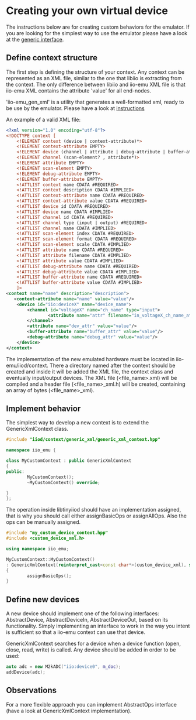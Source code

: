 
# Creating your own virtual device

The instructions below are for creating custom behaviors for the emulator. If you are
looking for the simplest way to use the emulator please have a look at the [generic interface](GENERIC_EMULATOR.md).

## Define context structure
The first step is defining the structure of your context. Any context can be represented
as an XML file, similar to the one that libiio is extracting from the context. The only
difference between libiio and iio-emu XML file is that iio-emu XML contains the attribute
'value' for all end-nodes.

'iio-emu_gen_xml' is a utility that generates a well-formatted xml, ready to be use by the emulator.
Please have a look at [instructions](tools/README.md)

An example of a valid XML file:

```xml
<?xml version="1.0" encoding="utf-8"?>
<!DOCTYPE context [
	<!ELEMENT context (device | context-attribute)*>
	<!ELEMENT context-attribute EMPTY>
	<!ELEMENT device (channel | attribute | debug-attribute | buffer-attribute)*>
	<!ELEMENT channel (scan-element? , attribute*)>
	<!ELEMENT attribute EMPTY>
	<!ELEMENT scan-element EMPTY>
	<!ELEMENT debug-attribute EMPTY>
	<!ELEMENT buffer-attribute EMPTY>
	<!ATTLIST context name CDATA #REQUIRED>
	<!ATTLIST context description CDATA #IMPLIED>
	<!ATTLIST context-attribute name CDATA #REQUIRED>
	<!ATTLIST context-attribute value CDATA #REQUIRED>
	<!ATTLIST device id CDATA #REQUIRED>
	<!ATTLIST device name CDATA #IMPLIED>
	<!ATTLIST channel id CDATA #REQUIRED>
	<!ATTLIST channel type (input | output) #REQUIRED>
	<!ATTLIST channel name CDATA #IMPLIED>
	<!ATTLIST scan-element index CDATA #REQUIRED>
	<!ATTLIST scan-element format CDATA #REQUIRED>
	<!ATTLIST scan-element scale CDATA #IMPLIED>
	<!ATTLIST attribute name CDATA #REQUIRED>
	<!ATTLIST attribute filename CDATA #IMPLIED>
	<!ATTLIST attribute value CDATA #IMPLIED>
	<!ATTLIST debug-attribute name CDATA #REQUIRED>
	<!ATTLIST debug-attribute value CDATA #IMPLIED>
	<!ATTLIST buffer-attribute name CDATA #REQUIRED>
	<!ATTLIST buffer-attribute value CDATA #IMPLIED>
	]>
<context name="name" description="description">
   <context-attribute name="name" value="value"/>
    <device id="iio:deviceX" name="device_name">
	    <channel id="voltageX" name="ch_name" type="input">
                <attribute name="attr" filename="in_voltageX_ch_name_attr" value="value"/>
        </channel>
	    <attribute name="dev_attr" value="value"/>
	    <buffer-attribute name="buffer_attr" value="value"/>
	    <debug-attribute name="debug_attr" value="value"/>
    </device>
</context>
```

The implementation of the new emulated hardware must be located in iio-emu/iiod/context.
There a directory named after the context should be created and inside it will be added the XML
file, the context class and eventually input/output devices.
The XML file (<file_name>.xml) will be compiled and a header file (<file_name>_xml.h) will be
created, containing an array of bytes (<file_name>_xml). 

## Implement behavior

The simplest way to develop a new context is to extend the GenericXmlContext class.

```cpp
#include "iiod/context/generic_xml/generic_xml_context.hpp"

namespace iio_emu {

class MyCustomContext : public GenericXmlContext
{
public:
        MyCustomContext();
        ~MyCustomContext() override;

}
};
```

The operation inside libtinyiiod should have an implementation assigned, that is why you
should call either assignBasicOps or assignAllOps. Also the ops can be manually assigned.

```cpp
#include "my_custom_device_context.hpp"
#include <custom_device_xml.h>

using namespace iio_emu;

MyCustomContext::MyCustomContext()
: GenericXmlContext(reinterpret_cast<const char*>(custom_device_xml), sizeof(custom_device_xml))
{
        assignBasicOps();
}
```

## Define new devices
A new device should implement one of the following interfaces: AbstractDevice, AbstractDeviceIn,
AbstractDeviceOut, based on its functionality. Simply implementing an interface to work in
the way you intent is sufficient so that a iio-emu context can use that device.

GenericXmlContext searches for a device when a device function (open, close, read, write)
is called. Any device should be added in order to be used:

```cpp
auto adc = new M2kADC("iio:device0", m_doc);
addDevice(adc);
```

## Observations

For a more flexible approach you can implement AbstractOps interface (have a look at
GenericXmlContext implementation).
